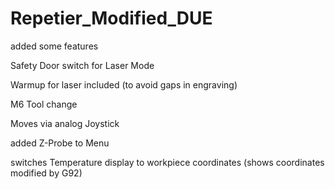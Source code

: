 # Repetier_Modified_DUE

added some features 

Safety Door switch for Laser Mode

Warmup for laser included (to avoid gaps in engraving)

M6 Tool change 

Moves via analog Joystick

added Z-Probe to Menu

switches Temperature display to workpiece coordinates (shows coordinates modified by G92)
